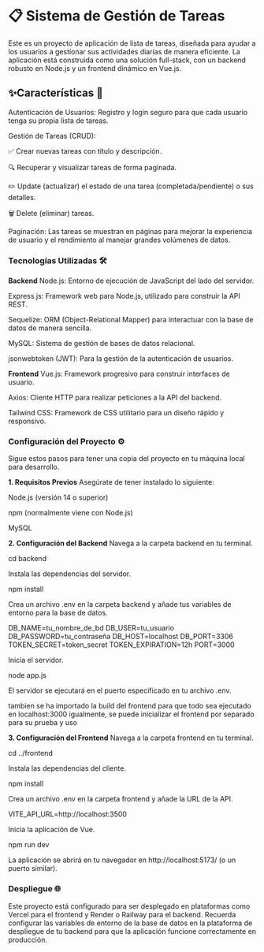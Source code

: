 # 📋 Sistema de Gestión de Tareas
Este es un proyecto de aplicación de lista de tareas, diseñada para ayudar a los usuarios a gestionar sus actividades diarias de manera eficiente. La aplicación está construida como una solución full-stack, con un backend robusto en Node.js y un frontend dinámico en Vue.js.

## ✨Características 🚀
Autenticación de Usuarios: Registro y login seguro para que cada usuario tenga su propia lista de tareas.

Gestión de Tareas (CRUD):

✅ Crear nuevas tareas con título y descripción.

🔍 Recuperar y visualizar tareas de forma paginada.

✏️ Update (actualizar) el estado de una tarea (completada/pendiente) o sus detalles.

🗑️ Delete (eliminar) tareas.

Paginación: Las tareas se muestran en páginas para mejorar la experiencia de usuario y el rendimiento al manejar grandes volúmenes de datos.

### Tecnologías Utilizadas 🛠️
**Backend**
Node.js: Entorno de ejecución de JavaScript del lado del servidor.

Express.js: Framework web para Node.js, utilizado para construir la API REST.

Sequelize: ORM (Object-Relational Mapper) para interactuar con la base de datos de manera sencilla.

MySQL: Sistema de gestión de bases de datos relacional.

jsonwebtoken (JWT): Para la gestión de la autenticación de usuarios.

**Frontend**
Vue.js: Framework progresivo para construir interfaces de usuario.

Axios: Cliente HTTP para realizar peticiones a la API del backend.

Tailwind CSS: Framework de CSS utilitario para un diseño rápido y responsivo.

### Configuración del Proyecto ⚙️
Sigue estos pasos para tener una copia del proyecto en tu máquina local para desarrollo.

**1. Requisitos Previos**
Asegúrate de tener instalado lo siguiente:

Node.js (versión 14 o superior)

npm (normalmente viene con Node.js)

MySQL

**2. Configuración del Backend**
Navega a la carpeta backend en tu terminal.

cd backend

Instala las dependencias del servidor.

npm install

Crea un archivo .env en la carpeta backend y añade tus variables de entorno para la base de datos.

DB_NAME=tu_nombre_de_bd
DB_USER=tu_usuario
DB_PASSWORD=tu_contraseña
DB_HOST=localhost
DB_PORT=3306
TOKEN_SECRET=token_secret
TOKEN_EXPIRATION=12h
PORT=3000

Inicia el servidor.

node app.js

El servidor se ejecutará en el puerto especificado en tu archivo .env.

tambien se ha importado la build del frontend para que todo sea ejecutado en localhost:3000
igualmente, se puede inicializar el frontend por separado para su prueba y uso 

**3. Configuración del Frontend**
Navega a la carpeta frontend en tu terminal.

cd ../frontend

Instala las dependencias del cliente.

npm install

Crea un archivo .env en la carpeta frontend y añade la URL de la API.

VITE_API_URL=http://localhost:3500

Inicia la aplicación de Vue.

npm run dev

La aplicación se abrirá en tu navegador en http://localhost:5173/ (o un puerto similar).

### Despliegue 🌐
Este proyecto está configurado para ser desplegado en plataformas como Vercel para el frontend y Render o Railway para el backend. Recuerda configurar las variables de entorno de la base de datos en la plataforma de despliegue de tu backend para que la aplicación funcione correctamente en producción.
